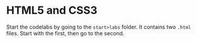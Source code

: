 # HTML5 and CSS3

Start the codelabs by going to the `start>labs` folder. It contains two `.html` files. Start with the first, then go to the second.